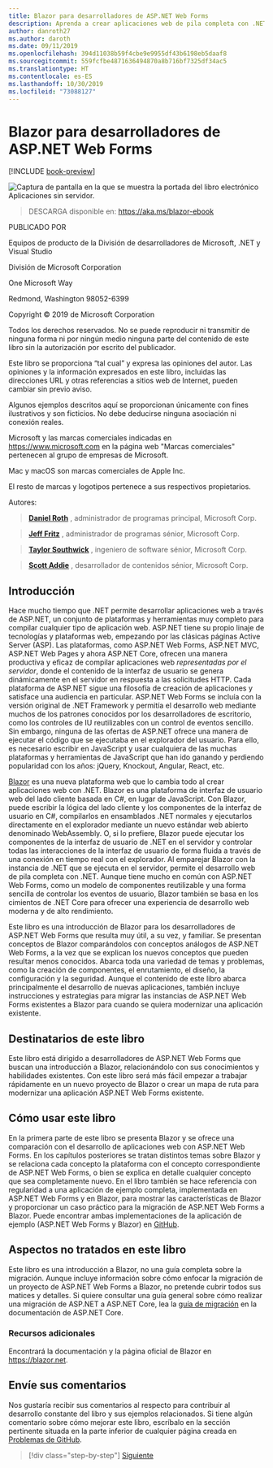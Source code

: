 ```yaml
---
title: Blazor para desarrolladores de ASP.NET Web Forms
description: Aprenda a crear aplicaciones web de pila completa con .NET mediante Blazor y .NET Core de una manera sencilla y familiar.
author: danroth27
ms.author: daroth
ms.date: 09/11/2019
ms.openlocfilehash: 394d11038b59f4cbe9e9955df43b6198eb5daaf8
ms.sourcegitcommit: 559fcfbe4871636494870a8b716bf7325df34ac5
ms.translationtype: HT
ms.contentlocale: es-ES
ms.lasthandoff: 10/30/2019
ms.locfileid: "73088127"
---
```

# <a name="blazor-for-aspnet-web-forms-developers"></a>Blazor para desarrolladores de ASP.NET Web Forms

[!INCLUDE [book-preview](../../../includes/book-preview.md)]

![Captura de pantalla en la que se muestra la portada del libro electrónico Aplicaciones sin servidor.](./media/index/blazor-for-web-forms-developers-cover.png)

> DESCARGA disponible en: <https://aka.ms/blazor-ebook>

PUBLICADO POR

Equipos de producto de la División de desarrolladores de Microsoft, .NET y Visual Studio

División de Microsoft Corporation

One Microsoft Way

Redmond, Washington 98052-6399

Copyright © 2019 de Microsoft Corporation

Todos los derechos reservados. No se puede reproducir ni transmitir de ninguna forma ni por ningún medio ninguna parte del contenido de este libro sin la autorización por escrito del publicador.

Este libro se proporciona “tal cual” y expresa las opiniones del autor. Las opiniones y la información expresados en este libro, incluidas las direcciones URL y otras referencias a sitios web de Internet, pueden cambiar sin previo aviso.

Algunos ejemplos descritos aquí se proporcionan únicamente con fines ilustrativos y son ficticios. No debe deducirse ninguna asociación ni conexión reales.

Microsoft y las marcas comerciales indicadas en <https://www.microsoft.com> en la página web "Marcas comerciales" pertenecen al grupo de empresas de Microsoft.

Mac y macOS son marcas comerciales de Apple Inc.

El resto de marcas y logotipos pertenece a sus respectivos propietarios.

Autores:

> **[Daniel Roth](https://github.com/danroth27)** , administrador de programas principal, Microsoft Corp.

> **[Jeff Fritz](https://github.com/csharpfritz)** , administrador de programas sénior, Microsoft Corp.

> **[Taylor Southwick](https://github.com/twsouthwick)** , ingeniero de software sénior, Microsoft Corp.

> **[Scott Addie](https://github.com/scottaddie)** , desarrollador de contenidos sénior, Microsoft Corp.

## <a name="introduction"></a>Introducción

Hace mucho tiempo que .NET permite desarrollar aplicaciones web a través de ASP.NET, un conjunto de plataformas y herramientas muy completo para compilar cualquier tipo de aplicación web. ASP.NET tiene su propio linaje de tecnologías y plataformas web, empezando por las clásicas páginas Active Server (ASP). Las plataformas, como ASP.NET Web Forms, ASP.NET MVC, ASP.NET Web Pages y ahora ASP.NET Core, ofrecen una manera productiva y eficaz de compilar aplicaciones web *representadas por el servidor*, donde el contenido de la interfaz de usuario se genera dinámicamente en el servidor en respuesta a las solicitudes HTTP. Cada plataforma de ASP.NET sigue una filosofía de creación de aplicaciones y satisface una audiencia en particular. ASP.NET Web Forms se incluía con la versión original de .NET Framework y permitía el desarrollo web mediante muchos de los patrones conocidos por los desarrolladores de escritorio, como los controles de IU reutilizables con un control de eventos sencillo. Sin embargo, ninguna de las ofertas de ASP.NET ofrece una manera de ejecutar el código que se ejecutaba en el explorador del usuario. Para ello, es necesario escribir en JavaScript y usar cualquiera de las muchas plataformas y herramientas de JavaScript que han ido ganando y perdiendo popularidad con los años: jQuery, Knockout, Angular, React, etc.

[Blazor](https://blazor.net) es una nueva plataforma web que lo cambia todo al crear aplicaciones web con .NET. Blazor es una plataforma de interfaz de usuario web del lado cliente basada en C#, en lugar de JavaScript. Con Blazor, puede escribir la lógica del lado cliente y los componentes de la interfaz de usuario en C#, compilarlos en ensamblados .NET normales y ejecutarlos directamente en el explorador mediante un nuevo estándar web abierto denominado WebAssembly. O, si lo prefiere, Blazor puede ejecutar los componentes de la interfaz de usuario de .NET en el servidor y controlar todas las interacciones de la interfaz de usuario de forma fluida a través de una conexión en tiempo real con el explorador. Al emparejar Blazor con la instancia de .NET que se ejecuta en el servidor, permite el desarrollo web de pila completa con .NET. Aunque tiene mucho en común con ASP.NET Web Forms, como un modelo de componentes reutilizable y una forma sencilla de controlar los eventos de usuario, Blazor también se basa en los cimientos de .NET Core para ofrecer una experiencia de desarrollo web moderna y de alto rendimiento.

Este libro es una introducción de Blazor para los desarrolladores de ASP.NET Web Forms que resulta muy útil, a su vez, y familiar. Se presentan conceptos de Blazor comparándolos con conceptos análogos de ASP.NET Web Forms, a la vez que se explican los nuevos conceptos que pueden resultar menos conocidos. Abarca toda una variedad de temas y problemas, como la creación de componentes, el enrutamiento, el diseño, la configuración y la seguridad. Aunque el contenido de este libro abarca principalmente el desarrollo de nuevas aplicaciones, también incluye instrucciones y estrategias para migrar las instancias de ASP.NET Web Forms existentes a Blazor para cuando se quiera modernizar una aplicación existente.

## <a name="who-should-use-the-book"></a>Destinatarios de este libro

Este libro está dirigido a desarrolladores de ASP.NET Web Forms que buscan una introducción a Blazor, relacionándolo con sus conocimientos y habilidades existentes. Con este libro será más fácil empezar a trabajar rápidamente en un nuevo proyecto de Blazor o crear un mapa de ruta para modernizar una aplicación ASP.NET Web Forms existente.

## <a name="how-to-use-the-book"></a>Cómo usar este libro

En la primera parte de este libro se presenta Blazor y se ofrece una comparación con el desarrollo de aplicaciones web con ASP.NET Web Forms. En los capítulos posteriores se tratan distintos temas sobre Blazor y se relaciona cada concepto la plataforma con el concepto correspondiente de ASP.NET Web Forms, o bien se explica en detalle cualquier concepto que sea completamente nuevo. En el libro también se hace referencia con regularidad a una aplicación de ejemplo completa, implementada en ASP.NET Web Forms y en Blazor, para mostrar las características de Blazor y proporcionar un caso práctico para la migración de ASP.NET Web Forms a Blazor. Puede encontrar ambas implementaciones de la aplicación de ejemplo (ASP.NET Web Forms y Blazor) en [GitHub](https://github.com/dotnet-architecture/eshoponblazor).

## <a name="what-this-book-doesnt-cover"></a>Aspectos no tratados en este libro

Este libro es una introducción a Blazor, no una guía completa sobre la migración. Aunque incluye información sobre cómo enfocar la migración de un proyecto de ASP.NET Web Forms a Blazor, no pretende cubrir todos sus matices y detalles. Si quiere consultar una guía general sobre cómo realizar una migración de ASP.NET a ASP.NET Core, lea la [guía de migración](https://docs.microsoft.com/aspnet/core/migration/proper-to-2x/) en la documentación de ASP.NET Core.

### <a name="additional-resources"></a>Recursos adicionales

Encontrará la documentación y la página oficial de Blazor en <https://blazor.net>.

## <a name="send-your-feedback"></a>Envíe sus comentarios

Nos gustaría recibir sus comentarios al respecto para contribuir al desarrollo constante del libro y sus ejemplos relacionados. Si tiene algún comentario sobre cómo mejorar este libro, escríbalo en la sección pertinente situada en la parte inferior de cualquier página creada en [Problemas de GitHub](https://github.com/dotnet/docs/issues).

>[!div class="step-by-step"]
>[Siguiente](introduction.md)
